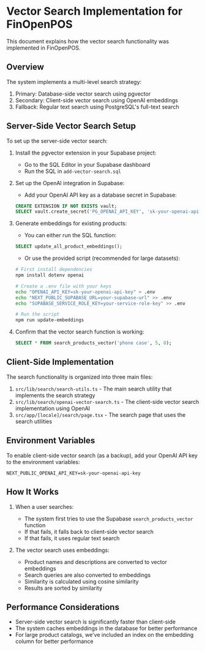 # Vector Search Implementation for FinOpenPOS

This document explains how the vector search functionality was implemented in FinOpenPOS.

## Overview

The system implements a multi-level search strategy:

1. Primary: Database-side vector search using pgvector
2. Secondary: Client-side vector search using OpenAI embeddings
3. Fallback: Regular text search using PostgreSQL's full-text search

## Server-Side Vector Search Setup

To set up the server-side vector search:

1. Install the pgvector extension in your Supabase project:

   - Go to the SQL Editor in your Supabase dashboard
   - Run the SQL in `add-vector-search.sql`

2. Set up the OpenAI integration in Supabase:

   - Add your OpenAI API key as a database secret in Supabase:

   ```sql
   CREATE EXTENSION IF NOT EXISTS vault;
   SELECT vault.create_secret('PG_OPENAI_API_KEY', 'sk-your-openai-api-key');
   ```

3. Generate embeddings for existing products:

   - You can either run the SQL function:

   ```sql
   SELECT update_all_product_embeddings();
   ```

   - Or use the provided script (recommended for large datasets):

   ```bash
   # First install dependencies
   npm install dotenv openai

   # Create a .env file with your keys
   echo "OPENAI_API_KEY=sk-your-openai-api-key" > .env
   echo "NEXT_PUBLIC_SUPABASE_URL=your-supabase-url" >> .env
   echo "SUPABASE_SERVICE_ROLE_KEY=your-service-role-key" >> .env

   # Run the script
   npm run update-embeddings
   ```

4. Confirm that the vector search function is working:

   ```sql
   SELECT * FROM search_products_vector('phone case', 5, 0);
   ```

## Client-Side Implementation

The search functionality is organized into three main files:

1. `src/lib/search/search-utils.ts` - The main search utility that implements the search strategy
2. `src/lib/search/openai-vector-search.ts` - The client-side vector search implementation using OpenAI
3. `src/app/[locale]/search/page.tsx` - The search page that uses the search utilities

## Environment Variables

To enable client-side vector search (as a backup), add your OpenAI API key to the environment variables:

```
NEXT_PUBLIC_OPENAI_API_KEY=sk-your-openai-api-key
```

## How It Works

1. When a user searches:

   - The system first tries to use the Supabase `search_products_vector` function
   - If that fails, it falls back to client-side vector search
   - If that fails, it uses regular text search

2. The vector search uses embeddings:
   - Product names and descriptions are converted to vector embeddings
   - Search queries are also converted to embeddings
   - Similarity is calculated using cosine similarity
   - Results are sorted by similarity

## Performance Considerations

- Server-side vector search is significantly faster than client-side
- The system caches embeddings in the database for better performance
- For large product catalogs, we've included an index on the embedding column for better performance
